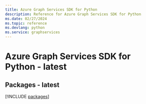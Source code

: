 ```yaml
---
title: Azure Graph Services SDK for Python
description: Reference for Azure Graph Services SDK for Python
ms.date: 02/27/2024
ms.topic: reference
ms.devlang: python
ms.service: graphservices
---
```

# Azure Graph Services SDK for Python - latest
## Packages - latest
[!INCLUDE [packages](graph-services-index.md)]